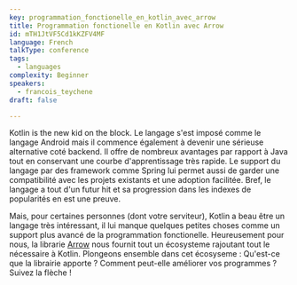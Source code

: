 ```yaml
---
key: programmation_fonctionelle_en_kotlin_avec_arrow
title: Programmation fonctionelle en Kotlin avec Arrow
id: mTH1JtVF5Cd1kKZFV4MF
language: French
talkType: conference
tags:
  - languages
complexity: Beginner
speakers:
  - francois_teychene
draft: false

---
```


Kotlin is the new kid on the block. Le langage s'est imposé comme le langage Android mais il commence également à devenir une sérieuse alternative coté backend.
Il offre de nombreux avantages par rapport à Java tout en conservant une courbe d'apprentissage très rapide. Le support du langage par des framework comme Spring lui permet aussi de garder une compatibilité avec les projets existants et une adoption facilitée.
Bref, le langage a tout d'un futur hit et sa progression dans les indexes de popularités en est une preuve.

Mais, pour certaines personnes (dont votre serviteur), Kotlin a beau être un langage très intéressant, il lui manque quelques petites choses comme un support plus avancé de la programmation fonctionelle.
Heureusement pour nous, la librarie [Arrow](https://arrow-kt.io/) nous fournit tout un écosysteme rajoutant tout le nécessaire à Kotlin.
Plongeons ensemble dans cet écosyseme :  Qu'est-ce que la librairie apporte ? Comment peut-elle améliorer vos programmes ? Suivez la flèche !
